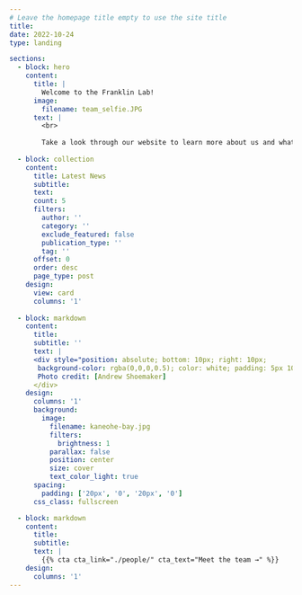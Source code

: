 ```yaml
---
# Leave the homepage title empty to use the site title
title:
date: 2022-10-24
type: landing

sections:
  - block: hero
    content:
      title: |
        Welcome to the Franklin Lab!
      image:
        filename: team_selfie.JPG
      text: |
        <br>
        
        Take a look through our website to learn more about us and what we have been up to!
  
  - block: collection
    content:
      title: Latest News
      subtitle:
      text:
      count: 5
      filters:
        author: ''
        category: ''
        exclude_featured: false
        publication_type: ''
        tag: ''
      offset: 0
      order: desc
      page_type: post
    design:
      view: card
      columns: '1'
  
  - block: markdown
    content:
      title:
      subtitle: ''
      text: |
      <div style="position: absolute; bottom: 10px; right: 10px; 
       background-color: rgba(0,0,0,0.5); color: white; padding: 5px 10px; font-size: 12px; border-radius: 3px;">
       Photo credit: [Andrew Shoemaker]
      </div>
    design:
      columns: '1'
      background:
        image: 
          filename: kaneohe-bay.jpg
          filters:
            brightness: 1
          parallax: false
          position: center
          size: cover
          text_color_light: true
      spacing:
        padding: ['20px', '0', '20px', '0']
      css_class: fullscreen

  - block: markdown
    content:
      title:
      subtitle:
      text: |
        {{% cta cta_link="./people/" cta_text="Meet the team →" %}}
    design:
      columns: '1'
---
```


<style>
  .cta {
  color: #ffffff; /* Change this to your desired text color */
  background-color: #008080; /* Change this to your desired background color */
  padding: 10px 20px; /* Optional: adjust padding */
  border-radius: 5px; /* Optional: rounded corners */
  text-decoration: none; /* Optional: remove underline */
}

/* Optional: Change color on hover */
.cta:hover {
  background-color: #1c8c99; /* Change to a darker shade for hover effect */
}
</style>